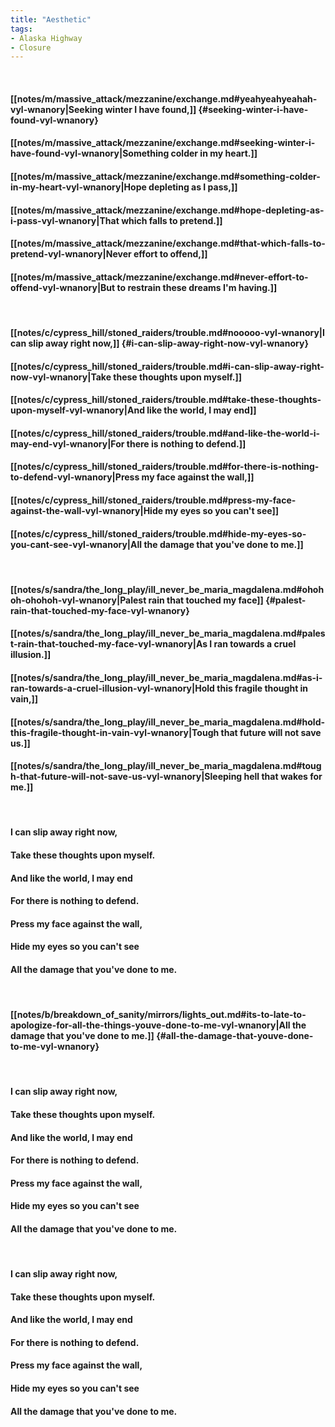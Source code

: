```yaml
---
title: "Aesthetic"
tags:
- Alaska Highway
- Closure
---
```

&nbsp;
#### [[notes/m/massive_attack/mezzanine/exchange.md#yeahyeahyeahah-vyl-wnanory|Seeking winter I have found,]] {#seeking-winter-i-have-found-vyl-wnanory}
#### [[notes/m/massive_attack/mezzanine/exchange.md#seeking-winter-i-have-found-vyl-wnanory|Something colder in my heart.]]
#### [[notes/m/massive_attack/mezzanine/exchange.md#something-colder-in-my-heart-vyl-wnanory|Hope depleting as I pass,]]
#### [[notes/m/massive_attack/mezzanine/exchange.md#hope-depleting-as-i-pass-vyl-wnanory|That which falls to pretend.]]
#### [[notes/m/massive_attack/mezzanine/exchange.md#that-which-falls-to-pretend-vyl-wnanory|Never effort to offend,]]
#### [[notes/m/massive_attack/mezzanine/exchange.md#never-effort-to-offend-vyl-wnanory|But to restrain these dreams I'm having.]]
&nbsp;
#### [[notes/c/cypress_hill/stoned_raiders/trouble.md#nooooo-vyl-wnanory|I can slip away right now,]] {#i-can-slip-away-right-now-vyl-wnanory}
#### [[notes/c/cypress_hill/stoned_raiders/trouble.md#i-can-slip-away-right-now-vyl-wnanory|Take these thoughts upon myself.]]
#### [[notes/c/cypress_hill/stoned_raiders/trouble.md#take-these-thoughts-upon-myself-vyl-wnanory|And like the world, I may end]]
#### [[notes/c/cypress_hill/stoned_raiders/trouble.md#and-like-the-world-i-may-end-vyl-wnanory|For there is nothing to defend.]]
#### [[notes/c/cypress_hill/stoned_raiders/trouble.md#for-there-is-nothing-to-defend-vyl-wnanory|Press my face against the wall,]]
#### [[notes/c/cypress_hill/stoned_raiders/trouble.md#press-my-face-against-the-wall-vyl-wnanory|Hide my eyes so you can't see]]
#### [[notes/c/cypress_hill/stoned_raiders/trouble.md#hide-my-eyes-so-you-cant-see-vyl-wnanory|All the damage that you've done to me.]]
&nbsp;
#### [[notes/s/sandra/the_long_play/ill_never_be_maria_magdalena.md#ohohoh-ohohoh-vyl-wnanory|Palest rain that touched my face]] {#palest-rain-that-touched-my-face-vyl-wnanory}
#### [[notes/s/sandra/the_long_play/ill_never_be_maria_magdalena.md#palest-rain-that-touched-my-face-vyl-wnanory|As I ran towards a cruel illusion.]]
#### [[notes/s/sandra/the_long_play/ill_never_be_maria_magdalena.md#as-i-ran-towards-a-cruel-illusion-vyl-wnanory|Hold this fragile thought in vain,]]
#### [[notes/s/sandra/the_long_play/ill_never_be_maria_magdalena.md#hold-this-fragile-thought-in-vain-vyl-wnanory|Tough that future will not save us.]]
#### [[notes/s/sandra/the_long_play/ill_never_be_maria_magdalena.md#tough-that-future-will-not-save-us-vyl-wnanory|Sleeping hell that wakes for me.]]
&nbsp;
#### I can slip away right now,
#### Take these thoughts upon myself.
#### And like the world, I may end
#### For there is nothing to defend.
#### Press my face against the wall,
#### Hide my eyes so you can't see
#### All the damage that you've done to me.
&nbsp;
#### [[notes/b/breakdown_of_sanity/mirrors/lights_out.md#its-to-late-to-apologize-for-all-the-things-youve-done-to-me-vyl-wnanory|All the damage that you've done to me.]] {#all-the-damage-that-youve-done-to-me-vyl-wnanory}
&nbsp;
#### I can slip away right now,
#### Take these thoughts upon myself.
#### And like the world, I may end
#### For there is nothing to defend.
#### Press my face against the wall,
#### Hide my eyes so you can't see
#### All the damage that you've done to me.
&nbsp;
#### I can slip away right now,
#### Take these thoughts upon myself.
#### And like the world, I may end
#### For there is nothing to defend.
#### Press my face against the wall,
#### Hide my eyes so you can't see
#### All the damage that you've done to me.
